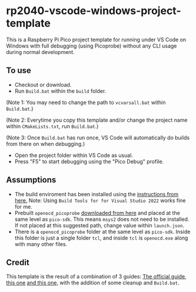 # rp2040-vscode-windows-project-template

This is a Raspberry Pi Pico project template for running under VS Code on Windows with full debugging (using Picoprobe) without any CLI usage during normal development.

## To use

- Checkout or download.
- Run `Build.bat` within the `build` folder.

(Note 1: You may need to change the path to `vcvarsall.bat` within `Build.bat`.)

(Note 2: Everytime you copy this template and/or change the project name within `CMakeLists.txt`, run `Build.bat`.)

(Note 3: Once `Build.bat` has run once, VS Code will automatically do builds from there on when debugging.)
- Open the project folder within VS Code as usual.
- Press "F5" to start debugging using the "Pico Debug" profile.

## Assumptions

- The build enviroment has been installed using the [instructions from here.](https://community.element14.com/products/raspberry-pi/b/blog/posts/working-with-the-raspberry-pi-pico-with-windows-and-c-c) Note: Using `Build Tools for for Visual Studio 2022` works fine for me.
- Prebuilt `openocd_picoprobe` [downloaded from here](https://drive.google.com/file/d/1SgZJepJWYQqCeC7m8se-yJLK9sv_AH8n/view?usp=sharing) and placed at the same level as `pico-sdk`. This means `msys2` does not need to be installed. If not placed at this suggested path, change value within `launch.json`.
- There is a `openocd_picoprobe` folder at the same level as `pico-sdk`. Inside this folder is just a single folder `tcl`, and inside `tcl` is `openocd.exe` along with many other files.

## Credit

This template is the result of a combination of 3 guides: [The official guide](https://datasheets.raspberrypi.com/pico/getting-started-with-pico.pdf), [this one](https://community.element14.com/products/raspberry-pi/b/blog/posts/working-with-the-raspberry-pi-pico-with-windows-and-c-c) [and this one,](https://community.element14.com/products/raspberry-pi/b/blog/posts/debugging-the-raspberry-pi-pico-on-windows-10) with the addition of some cleanup and `Build.bat`.
